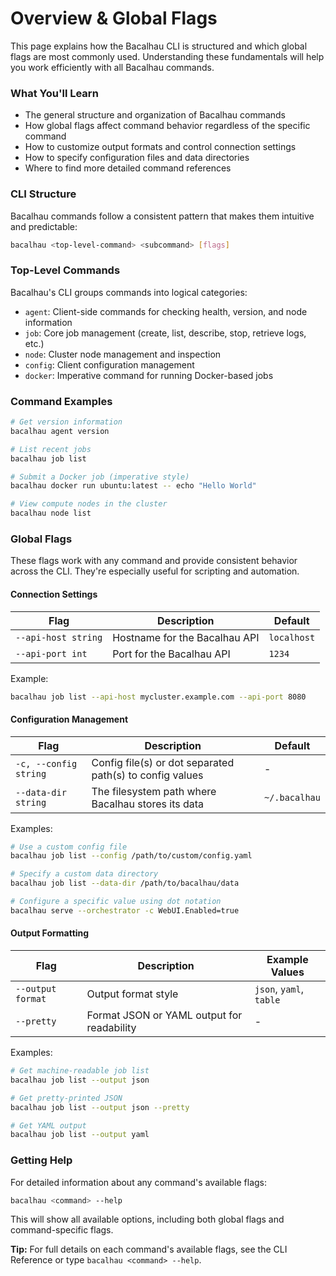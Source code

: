 # Overview & Global Flags

This page explains how the Bacalhau CLI is structured and which global flags are most commonly used. Understanding these fundamentals will help you work efficiently with all Bacalhau commands.

### What You'll Learn

* The general structure and organization of Bacalhau commands
* How global flags affect command behavior regardless of the specific command
* How to customize output formats and control connection settings
* How to specify configuration files and data directories
* Where to find more detailed command references

### CLI Structure

Bacalhau commands follow a consistent pattern that makes them intuitive and predictable:

```bash
bacalhau <top-level-command> <subcommand> [flags]
```

### Top-Level Commands

Bacalhau's CLI groups commands into logical categories:

* `agent`: Client-side commands for checking health, version, and node information
* `job`: Core job management (create, list, describe, stop, retrieve logs, etc.)
* `node`: Cluster node management and inspection
* `config`: Client configuration management
* `docker`: Imperative command for running Docker-based jobs&#x20;

### Command Examples

```bash
# Get version information
bacalhau agent version

# List recent jobs
bacalhau job list

# Submit a Docker job (imperative style)
bacalhau docker run ubuntu:latest -- echo "Hello World"

# View compute nodes in the cluster
bacalhau node list
```

### Global Flags

These flags work with any command and provide consistent behavior across the CLI. They're especially useful for scripting and automation.

#### Connection Settings

| Flag                | Description                   | Default     |
| ------------------- | ----------------------------- | ----------- |
| `--api-host string` | Hostname for the Bacalhau API | `localhost` |
| `--api-port int`    | Port for the Bacalhau API     | `1234`      |

Example:

```bash
bacalhau job list --api-host mycluster.example.com --api-port 8080
```

#### Configuration Management

| Flag                  | Description                                              | Default       |
| --------------------- | -------------------------------------------------------- | ------------- |
| `-c, --config string` | Config file(s) or dot separated path(s) to config values | -             |
| `--data-dir string`   | The filesystem path where Bacalhau stores its data       | `~/.bacalhau` |

Examples:

```bash
# Use a custom config file
bacalhau job list --config /path/to/custom/config.yaml

# Specify a custom data directory
bacalhau job list --data-dir /path/to/bacalhau/data

# Configure a specific value using dot notation
bacalhau serve --orchestrator -c WebUI.Enabled=true
```

#### Output Formatting

| Flag              | Description                                | Example Values          |
| ----------------- | ------------------------------------------ | ----------------------- |
| `--output format` | Output format style                        | `json`, `yaml`, `table` |
| `--pretty`        | Format JSON or YAML output for readability | -                       |

Examples:

```bash
# Get machine-readable job list
bacalhau job list --output json

# Get pretty-printed JSON
bacalhau job list --output json --pretty

# Get YAML output
bacalhau job list --output yaml
```



### Getting Help

For detailed information about any command's available flags:

```bash
bacalhau <command> --help
```

This will show all available options, including both global flags and command-specific flags.

**Tip:** For full details on each command's available flags, see the CLI Reference or type `bacalhau <command> --help`.
